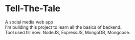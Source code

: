 # Tell-The-Tale
A social media web app
<br>
i'm building this project to learn all the basics of backend. <br>
Tool used till now: NodeJS, ExpressJS, MongoDB, Mongoose. 

